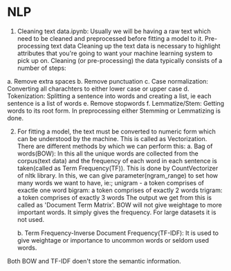 # NLP
1. Cleaning text data.ipynb:
Usually we will be having a raw text which need to be cleaned and preprocessed before fitting a model to it.
Pre-processing text data
Cleaning up the text data is necessary to highlight attributes that you're going to want your machine learning system to pick up on. Cleaning (or pre-processing) the data typically consists of a number of steps:

a. Remove extra spaces
b. Remove punctuation
c. Case normalization: Converting all charachters to either lower case or upper case
d. Tokenization: Splitting a sentence into words and creating a list, ie each sentence is a list of words
e. Remove stopwords
f. Lemmatize/Stem: Getting words to its root form. In preprocessing either Stemming or Lemmatizing is done.

2. For fitting a model, the text must be converted to numeric form which can be understood by the machine. This is called as Vectorization. There are different methods by which we can perform this:
  a. Bag of words(BOW): In this all the unique words are collected from the corpus(text data) and the frequency of each word in each sentence is taken(called as Term Frequency(TF)). This is done by CountVectorizer of nltk library. In this, we can give parameter(ngram_range) to set how many words we want to have, ie:;
    unigram - a token comprises of exactle one word
    bigram: a token comprises of exactly 2 words
    trigram: a token comprises of exactly 3 words
    The output we get from this is called as 'Document Term Matrix'.
   BOW will not give weightage to more important words. It simply gives the frequency. For large datasets it is not used.
   
   b. Term Frequency-Inverse Document Frequency(TF-IDF): It is used to give weightage or importance to uncommon words or seldom used words.
   
  Both BOW and TF-IDF doen't store the semantic information.
